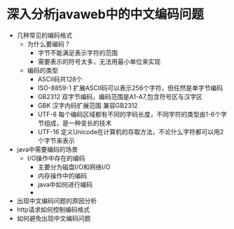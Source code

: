 # 深入分析javaweb中的中文编码问题
  * 几种常见的编码格式
    - 为什么要编码？
      * 字节不能满足表示字符的范围
      * 需要表示的符号太多，无法用最小单位来实现
    - 编码的类型
      * ASCII码共128个
      * ISO-8859-1 扩展ASCII码可以表示256个字符，但任然是单字节编码
      * GB2312 双字节编码，编码范围是A1-A7,包含符号区与汉字区
      * GBK 汉字内码扩展范围 兼容GB2312
      * UTF-8 每个编码区域都有不同的字码长度，不同字符的类型由1-6个字节组成，是一种变长的技术
      * UTF-16 定义Unicode在计算机的存取方法，不论什么字符都可以用2个字节来表示
  * java中需要编码的场景
    - I/O操作中存在的编码
      * 主要分为磁盘I/O和网络I/O 
      * 内存操作中的编码
      * java中如何进行编码
      * 
  * 出现中文编码问题的原因分析
  * http请求如何控制编码格式
  * 如何避免出现中文编码问题
